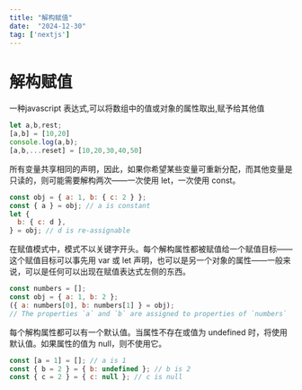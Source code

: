 ```yaml
---
title: "解构赋值"
date:  "2024-12-30"
tag: ['nextjs']
---
```


# 解构赋值

一种javascript 表达式,可以将数组中的值或对象的属性取出,赋予给其他值

```javascript
let a,b,rest;
[a,b] = [10,20]
console.log(a,b);
[a,b,...reset] = [10,20,30,40,50]
```

所有变量共享相同的声明，因此，如果你希望某些变量可重新分配，而其他变量是只读的，则可能需要解构两次——一次使用 let，一次使用 const。


```javascript
const obj = { a: 1, b: { c: 2 } };
const { a } = obj; // a is constant
let {
  b: { c: d },
} = obj; // d is re-assignable

```

在赋值模式中，模式不以关键字开头。每个解构属性都被赋值给一个赋值目标——这个赋值目标可以事先用 var 或 let 声明，也可以是另一个对象的属性——一般来说，可以是任何可以出现在赋值表达式左侧的东西。

```javascript
const numbers = [];
const obj = { a: 1, b: 2 };
({ a: numbers[0], b: numbers[1] } = obj);
// The properties `a` and `b` are assigned to properties of `numbers`

```

每个解构属性都可以有一个默认值。当属性不存在或值为 undefined 时，将使用默认值。如果属性的值为 null，则不使用它。

```javascript
const [a = 1] = []; // a is 1
const { b = 2 } = { b: undefined }; // b is 2
const { c = 2 } = { c: null }; // c is null

```